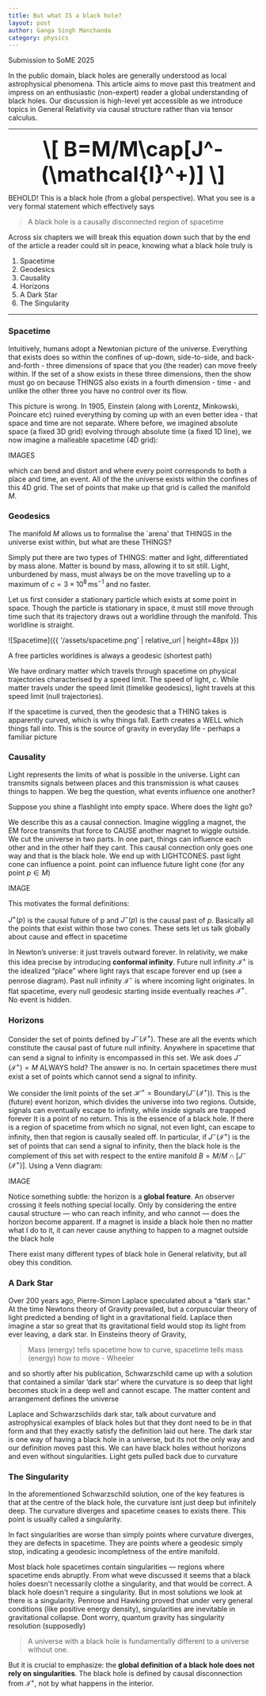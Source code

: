 ```yaml
---
title: But what IS a black hole?
layout: post
author: Ganga Singh Manchanda
category: physics
---
```


Submission to SoME 2025

In the public domain, black holes are generally understood as local astrophysical phenomena. This article aims to move past this treatment and impress on an enthusiastic (non-expert) reader a global understanding of black holes. Our discussion is high-level yet accessible as we introduce topics in General Relativity via causal structure rather than via tensor calculus.

---

<div style="text-align: center; font-size: 3em; font-weight: bold;">
  \[ B=M/M\cap[J^-(\mathcal{I}^+)] \]
</div>

BEHOLD! This is a black hole (from a global perspective). What you see is a very formal statement which effectively says

> A black hole is a causally disconnected region of spacetime

Across six chapters we will break this equation down such that by the end of the article a reader could sit in peace, knowing what a black hole truly is

1. Spacetime
2. Geodesics
3. Causality
4. Horizons
5. A Dark Star
6. The Singularity

---

### Spacetime

Intuitively, humans adopt a Newtonian picture of the universe. Everything that exists does so within the confines of up-down, side-to-side, and back-and-forth - three dimensions of space that you (the reader) can move freely within. If the set of a show exists in these three dimensions, then the show must go on because THINGS also exists in a fourth dimension - time - and unlike the other three you have no control over its flow.

This picture is wrong. In 1905, Einstein (along with Lorentz, Minkowski, Poincare etc) ruined everything by coming up with an even better idea - that space and time are not separate. Where before, we imagined absolute space (a fixed 3D grid) evolving through absolute time (a fixed 1D line), we now imagine a malleable spacetime (4D grid):

IMAGES

which can bend and distort and where every point corresponds to both a place and time, an event. All of the the universe exists within the confines of this 4D grid. The set of points that make up that grid is called the manifold $M$.

### Geodesics

The manifold $M$ allows us to formalise the `arena' that THINGS in the universe exist within, but what are these THINGS?

Simply put there are two types of THINGS: matter and light, differentiated by mass alone. Matter is bound by mass, allowing it to sit still. Light, unburdened by mass, must always be on the move travelling up to a maximum of $c=3\times10^8\,\text{ms}^{-1}$ and no faster.

Let us first consider a stationary particle which exists at some point in space. Though the particle is stationary in space, it must still move through time such that its trajectory draws out a worldline through the manifold. This worldline is straight. 

![Spacetime]({{ '/assets/spacetime.png' | relative_url | height=48px }})

A free particles worldines is always a geodesic (shortest path)

We have ordinary matter which travels through spacetime on physical trajectories characterised by a speed limit. The speed of light, $c$. While matter travels under the speed limit (timelike geodesics), light travels at this speed limit (null trajectories). 

If the spacetime is curved, then the geodesic that a THING takes is apparently curved, which is why things fall. Earth creates a WELL which things fall into. This is the source of gravity in everyday life - perhaps a familiar picture

### Causality

Light represents the limits of what is possible in the universe. Light can transmits signals between places and this transmission is what causes things to happen. We beg the question, what events influence one another?

Suppose you shine a flashlight into empty space. Where does the light go?

We describe this as a causal connection. Imagine wiggling a magnet, the EM force transmits that force to CAUSE another magnet to wiggle outside. We cut the universe in two parts. In one part, things can influence each other and in the other half they cant. This causal connection only goes one way and that is the black hole. We end up with LIGHTCONES. past light cone can influence a point. point can influence future light cone (for any point $p\in M$)

IMAGE

This motivates the formal definitions:

$J^+(p)$ is the causal future of p and $J^-(p)$ is the causal past of $p$. Basically all the points that exist within those two cones. These sets let us talk globally about cause and effect in spacetime

In Newton’s universe: it just travels outward forever. In relativity, we make this idea precise by introducing **conformal infinity**. Future null infinity $\mathcal{I}^+$ is the idealized “place” where light rays that escape forever end up (see a penrose diagram). Past null infinity $\mathcal{I}^-$ is where incoming light originates. In flat spacetime, every null geodesic starting inside eventually reaches $\mathcal{I}^+$. No event is hidden.

### Horizons

Consider the set of points defined by $J^-(\mathcal{I}^+)$. These are all the events which constitute the causal past of future null infinity. Anywhere in spacetime that can send a signal to infinity is encompassed in this set. We ask does $J^-(\mathcal{I}^+)=M$ ALWAYS hold? The answer is no. In certain spacetimes there must exist a set of points which cannot send a signal to infinity.

We consider the limit points of the set $\mathcal{H}^+=\text{Boundary}(J^-(\mathcal{I}^+))$. This is the (future) event horizon, which divides the universe into two regions. Outside, signals can eventually escape to infinity, while inside signals are trapped forever It is a point of no return. This is the essence of a black hole. If there is a region of spacetime from which no signal, not even light, can escape to infinity, then that region is causally sealed off. In particular, if  $J^-(\mathcal{I}^+)$ is the set of points that can send a signal to infinity, then the black hole is the complement of this set with respect to the entire manifold $B=M/M\cap[J^-(\mathcal{I}^+)]$. Using a Venn diagram:

IMAGE

Notice something subtle: the horizon is a **global feature**. An observer crossing it feels nothing special locally. Only by considering the entire causal structure — who can reach infinity, and who cannot — does the horizon become apparent. If a magnet is inside a black hole then no matter what I do to it, it can never cause anything to happen to a magnet outside the black hole

There exist many different types of black hole in General relativity, but all obey this condition.

### A Dark Star

Over 200 years ago, Pierre-Simon Laplace speculated about a “dark star.” At the time Newtons theory of Gravity prevailed, but a corpuscular theory of light predicted a bending of light in a gravitational field. Laplace then imagine a star so great that its gravitational field would stop its light from ever leaving, a dark star. In Einsteins theory of Gravity, 

> Mass (energy) tells spacetime how to curve, spacetime tells mass (energy) how to move - Wheeler

and so shortly after his publication, Schwarzschild came up with a solution that contained a similar ‘dark star’ where the curvature is so deep that light becomes stuck in a deep well and cannot escape. The matter content and arrangement defines the universe

Laplace and Schwarzschilds dark star, talk about curvature and astrophysical examples of black holes but that they dont need to be in that form and that they exactly satisfy the definition laid out here. The dark star is one way of having a black hole in a universe, but its not the only way and our definition moves past this. We can have black holes without horizons and even without singularities. Light gets pulled back due to curvature

### The Singularity

In the aforementioned Schwarzschild solution, one of the key features is that at the centre of the black hole, the curvature isnt just deep but infinitely deep. The curvature diverges and spacetime ceases to exists there. This point is usually called a singularity. 

In fact singularities are worse than simply points where curvature diverges, they are defects in spacetime. They are points where a geodesic simply stop, indicating a geodesic incompletness of the entire manifold. 

Most black hole spacetimes contain singularities — regions where spacetime ends abruptly. From what weve discussed it seems that a black holes doesn't necessarily clothe a singularity, and that would be correct. A black hole doesn't require a singularity. But in most solutions we look at there is a singularity. Penrose and Hawking proved that under very general conditions (like positive energy density), singularities are inevitable in gravitational collapse. Dont worry, quantum gravity has singularity resolution (supposedly)

> A universe with a black hole is fundamentally different to a universe without one.

But it is crucial to emphasize: the **global definition of a black hole does not rely on singularities**. The black hole is defined by causal disconnection from $\mathcal{I}^+$, not by what happens in the interior.
